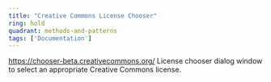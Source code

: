```yaml
---
title: "Creative Commons License Chooser"
ring: hold
quadrant: methods-and-patterns
tags: ['Documentation']
---
```

https://chooser-beta.creativecommons.org/
License chooser dialog window to select an appropriate Creative Commons license.
